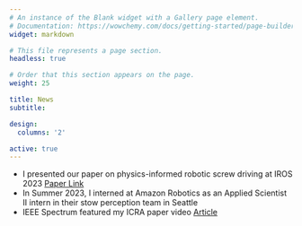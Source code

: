 ```yaml
---
# An instance of the Blank widget with a Gallery page element.
# Documentation: https://wowchemy.com/docs/getting-started/page-builder/
widget: markdown

# This file represents a page section.
headless: true

# Order that this section appears on the page.
weight: 25

title: News
subtitle:

design:
  columns: '2'

active: true
---
```

- I presented our paper on physics-informed robotic screw driving at IROS 2023 [Paper Link](https://sites.google.com/usc.edu/physicsinformedscrewdriving)
- In Summer 2023, I interned at Amazon Robotics as an Applied Scientist II intern in their stow perception team in Seattle
- IEEE Spectrum featured my ICRA paper video [Article](https://spectrum.ieee.org/video-friday-agilicious)
